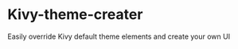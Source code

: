 Kivy-theme-creater
==================

Easily override Kivy default theme elements and create your own UI
